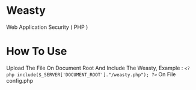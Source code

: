 # Weasty
Web Application Security ( PHP )
# How To Use
Upload The File On Document Root And Include The Weasty,
Example : ```<?php
include($_SERVER['DOCUMENT_ROOT']."/weasty.php");
?>``` On File config.php
